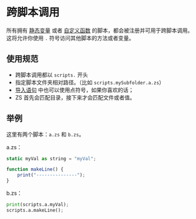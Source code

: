 # 跨脚本调用

所有拥有 [静态变量](/Advanced_Functions/Global_Static_Variables) 或者 [自定义函数](/Advanced_Functions/Custom_Functions) 的脚本，都会被注册并可用于跨脚本调用。   
这将允许你使用 `.` 符号访问其他脚本的方法或者变量。

## 使用规范

- 跨脚本调用都以 `scripts.` 开头
- 指定脚本文件夹相对路径。（比如 `scripts.mySubfolder.a.zs`）
- [导入语句](/Advanced_Functions/Import) 中也可以使用点符号，如果你喜欢的话；
- ZS 首先会匹配目录，接下来才会匹配文件或者值。



## 举例
这里有两个脚本：`a.zs` 和 `b.zs`。

a.zs：
```js
static myVal as string = "myVal";

function makeLine() {
	print("---------------");
}
```

b.zs：
```python
print(scripts.a.myVal);
scripts.a.makeLine();
```